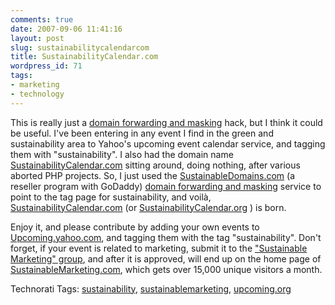 ```yaml
---
comments: true
date: 2007-09-06 11:41:16
layout: post
slug: sustainabilitycalendarcom
title: SustainabilityCalendar.com
wordpress_id: 71
tags:
- marketing
- technology
---
```


This is really just a [domain forwarding and masking](https://www.securepaynet.net/gdshop/products/domain_forwarding.asp?prog_id=ivanstorck&ci=1781&) hack, but I think it could be useful. I've been entering in any event I find in the green and sustainability area to Yahoo's upcoming event calendar service, and tagging them with "sustainability". I also had the domain name [SustainabilityCalendar.com](http://www.SustainabilityCalendar.com) sitting around, doing nothing, after various aborted PHP projects.  So, I just used the [SustainableDomains.com](http://www.SustainableDomains.com)  (a reseller program with GoDaddy) [domain forwarding and masking](https://www.securepaynet.net/gdshop/products/domain_forwarding.asp?prog_id=ivanstorck&ci=1781&) service to point to the tag page for sustainability, and voilà, [SustainabilityCalendar.com](http://www.SustainabilityCalendar.com) (or [SustainabilityCalendar.org](http://www.SustainabilityCalendar.org) ) is born.

Enjoy it, and please contribute by adding your own events to [Upcoming.yahoo.com](http://upcoming.yahoo.com), and tagging them with the tag "sustainability".  Don't forget, if your event is related to marketing, submit it to the ["Sustainable Marketing" group](http://upcoming.yahoo.com/group/159/), and after it is approved, will end up on the home page of [SustainableMarketing.com](http://www.sustainablemarketing.com), which gets over 15,000 unique visitors a month. 


Technorati Tags: [sustainability](http://www.technorati.com/tag/sustainability), [sustainablemarketing](http://www.technorati.com/tag/sustainablemarketing), [upcoming.org](http://www.technorati.com/tag/upcoming.org)
